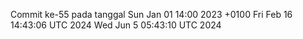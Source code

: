 Commit ke-55 pada tanggal Sun Jan 01 14:00 2023 +0100
Fri Feb 16 14:43:06 UTC 2024
Wed Jun  5 05:43:10 UTC 2024
